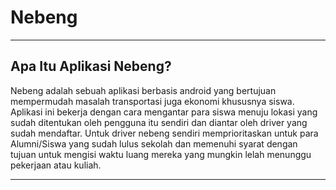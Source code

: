 # Nebeng
---

## Apa Itu Aplikasi Nebeng?
Nebeng adalah sebuah aplikasi berbasis android yang bertujuan mempermudah masalah transportasi juga ekonomi khususnya siswa. Aplikasi ini bekerja dengan cara mengantar para siswa menuju lokasi yang sudah ditentukan oleh pengguna itu sendiri dan diantar oleh driver yang sudah mendaftar. Untuk driver nebeng sendiri memprioritaskan untuk para Alumni/Siswa yang sudah lulus sekolah dan memenuhi syarat dengan tujuan untuk mengisi waktu luang mereka yang mungkin lelah menunggu pekerjaan atau kuliah.

---